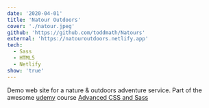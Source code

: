 ```yaml
---
date: '2020-04-01'
title: 'Natour Outdoors'
cover: './natour.jpeg'
github: 'https://github.com/toddmath/Natours'
external: 'https://natouroutdoors.netlify.app'
tech:
  - Sass
  - HTML5
  - Netlify
show: 'true'
---
```


Demo web site for a nature & outdoors adventure service. Part of the awesome [udemy](https://www.udemy.com) course [Advanced CSS and Sass](https://www.udemy.com/course/advanced-css-and-sass/)
